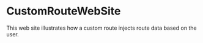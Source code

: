 ﻿CustomRouteWebSite
===

This web site illustrates how a custom route injects route data based on the user.